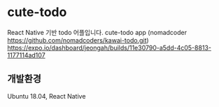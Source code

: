 # cute-todo
React Native 기반 todo 어플입니다.
cute-todo app (nomadcoder https://github.com/nomadcoders/kawai-todo.git)
https://expo.io/dashboard/jeongah/builds/11e30790-a5dd-4c05-8813-1177114ad107

## 개발환경
Ubuntu 18.04, React Native
